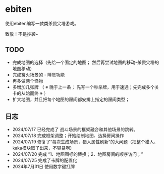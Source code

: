 # ebiten
使用ebiten编写一款类杀戮尖塔游戏。

致敬！不是抄袭~

## TODO
- 完成地图的选择（先给一个固定的地图； 然后再尝试地图的移动-杀戮尖塔的地图移动）
- 完成篝火场景的 - 睡觉功能
- 再多做两个怪物
- 多增加几张牌 （ ※ 晚于上一条； 先写一个秒杀牌，用于速通；先完成多个关卡的从始而终 ※ ）
- 扩大地图，并且把每个地图的房间都安排上指定的房间类型； 



## 日志
- 2024/07/17 已经完成了 战斗场景的框架融合和其他场景的跳转。
- 2024/07/18 完成框架调整；开始绘制地图、选择房间操作
- 2024/07/19 修复了“每次生成场景，猎人属性刷新”的大问题（把整个猎人、kaka模块取了出来，不容易啊）
- 2024/07/20 完成 “1、地图图标的替换；2、地图房间的顺序访问；”
- 2024/07/25 完成了卡牌的配置化
- 2024年7月31日 使用数字键打牌
